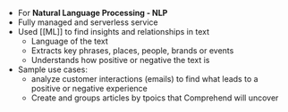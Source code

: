 
- For **Natural Language Processing - NLP**
- Fully managed and serverless service
- Used [[ML]] to find insights and relationships in text
	- Language of the text
	- Extracts key phrases, places, people, brands or events
	- Understands how positive or negative the text is
- Sample use cases:
	- analyze customer interactions (emails) to find what leads to a positive or negative experience
	- Create and groups articles by tpoics that Comprehend will uncover
